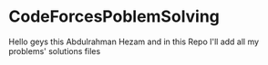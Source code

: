 # CodeForcesPoblemSolving
Hello geys this Abdulrahman Hezam and in this Repo I'll add all my problems' solutions files 
